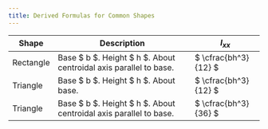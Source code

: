 ```yaml
---
title: Derived Formulas for Common Shapes
---
```


| Shape     | Description                                                       | $I_{xx}$             |
| --------- | ----------------------------------------------------------------- | -------------------- |
| Rectangle | Base $ b $. Height $ h $. About centroidal axis parallel to base. | $ \cfrac{bh^3}{12} $ |
| Triangle  | Base $ b $. Height $ h $. About base.                             | $ \cfrac{bh^3}{12} $ |
| Triangle  | Base $ b $. Height $ h $. About centroidal axis parallel to base. | $ \cfrac{bh^3}{36} $ |
